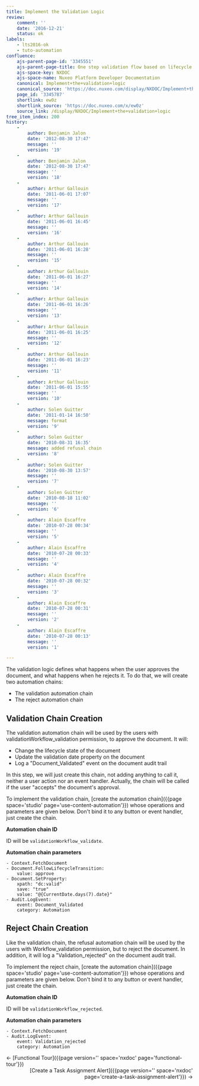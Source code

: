 ```yaml
---
title: Implement the Validation Logic
review:
    comment: ''
    date: '2016-12-21'
    status: ok
labels:
    - lts2016-ok
    - tuto-automation
confluence:
    ajs-parent-page-id: '3345551'
    ajs-parent-page-title: One step validation flow based on lifecycle only
    ajs-space-key: NXDOC
    ajs-space-name: Nuxeo Platform Developer Documentation
    canonical: Implement+the+validation+logic
    canonical_source: 'https://doc.nuxeo.com/display/NXDOC/Implement+the+validation+logic'
    page_id: '3345787'
    shortlink: ew0z
    shortlink_source: 'https://doc.nuxeo.com/x/ew0z'
    source_link: /display/NXDOC/Implement+the+validation+logic
tree_item_index: 200
history:
    -
        author: Benjamin Jalon
        date: '2012-08-30 17:47'
        message: ''
        version: '19'
    -
        author: Benjamin Jalon
        date: '2012-08-30 17:47'
        message: ''
        version: '18'
    -
        author: Arthur Gallouin
        date: '2011-06-01 17:07'
        message: ''
        version: '17'
    -
        author: Arthur Gallouin
        date: '2011-06-01 16:45'
        message: ''
        version: '16'
    -
        author: Arthur Gallouin
        date: '2011-06-01 16:28'
        message: ''
        version: '15'
    -
        author: Arthur Gallouin
        date: '2011-06-01 16:27'
        message: ''
        version: '14'
    -
        author: Arthur Gallouin
        date: '2011-06-01 16:26'
        message: ''
        version: '13'
    -
        author: Arthur Gallouin
        date: '2011-06-01 16:25'
        message: ''
        version: '12'
    -
        author: Arthur Gallouin
        date: '2011-06-01 16:23'
        message: ''
        version: '11'
    -
        author: Arthur Gallouin
        date: '2011-06-01 15:55'
        message: ''
        version: '10'
    -
        author: Solen Guitter
        date: '2011-01-14 16:50'
        message: format
        version: '9'
    -
        author: Solen Guitter
        date: '2010-08-31 16:35'
        message: added refusal chain
        version: '8'
    -
        author: Solen Guitter
        date: '2010-08-30 13:57'
        message: ''
        version: '7'
    -
        author: Solen Guitter
        date: '2010-08-18 11:02'
        message: ''
        version: '6'
    -
        author: Alain Escaffre
        date: '2010-07-28 00:34'
        message: ''
        version: '5'
    -
        author: Alain Escaffre
        date: '2010-07-28 00:33'
        message: ''
        version: '4'
    -
        author: Alain Escaffre
        date: '2010-07-28 00:32'
        message: ''
        version: '3'
    -
        author: Alain Escaffre
        date: '2010-07-28 00:31'
        message: ''
        version: '2'
    -
        author: Alain Escaffre
        date: '2010-07-28 00:13'
        message: ''
        version: '1'

---
```

The validation logic defines what happens when the user approves the document, and what happens when he rejects it. To do that, we will create two automation chains:

*   The validation automation chain
*   The reject automation chain

## Validation Chain Creation

The validation automation chain will be used by the users with validationWorkflow_validation permission, to approve the document. It will:

*   Change the lifecycle state of the document
*   Update the validation date property on the document
*   Log a "Document_Validated" event on the document audit trail

In this step, we will just create this chain, not adding anything to call it, neither a user action nor an event handler. Actually, the chain will be called if the user "accepts" the document's approval.

To implement the validation chain, [create the automation chain]({{page space='studio' page='use-content-automation'}}) whose operations and parameters are given below. Don't bind it to any button or event handler, just create the chain.

**Automation chain ID**

ID will be `validationWorkflow_validate`.

**Automation chain parameters**

```
- Context.FetchDocument
- Document.FollowLifecycleTransition:
    value: approve
- Document.SetProperty:
    xpath: "dc:valid"
    save: "true"
    value: "@{CurrentDate.days(7).date}"
- Audit.LogEvent:
    event: Document_Validated
    category: Automation
```
## Reject Chain Creation

Like the validation chain, the refusal automation chain will be used by the users with Workflow_validation permission, but to reject the document. In addition, it will log a "Validation_rejected" on the document audit trail.

To implement the reject chain, [create the automation chain]({{page space='studio' page='use-content-automation'}}) whose operations and parameters are given below. Don't bind it to any button or event handler, just create the chain.

**Automation chain ID**

ID will be `validationWorkflow_rejected`.

**Automation chain parameters**

```
- Context.FetchDocument
- Audit.LogEvent:
    event: Validation_rejected
    category: Automation
```

<div class="row" data-equalizer data-equalize-on="medium">
<div class="column medium-6">&larr;&nbsp;[Functional Tour]({{page version='' space='nxdoc' page='functional-tour'}})</div>
<div class="column medium-6" style="text-align:right">[Create a Task Assignment Alert]({{page version='' space='nxdoc' page='create-a-task-assignment-alert'}})&nbsp;&rarr;</div>
</div>
